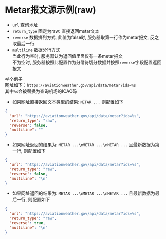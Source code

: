 # Metar报文源示例(raw)

* `url` 查询地址
* `return_type` 固定为raw: 直接返回metar文本
* `reverse` 数据排列方式, 此值为false时, 服务器取第一行作为metar报文, 反之取最后一行
* `multiline` 数据分行方式  
  当此行为空时, 服务器认为返回值里面仅有一条metar报文  
  不为空时, 服务器按照此配置作为分隔符切分数据并按照`reverse`字段配置返回报文

举个例子  
网址如下：`https://aviationweather.gov/api/data/metar?ids=%s`  
其中`%s`会被替换为查询机场的ICAO码

* 如果网址直接返回文本类型的结果: `METAR ...` 则配置如下

```json
{
  "url": "https://aviationweather.gov/api/data/metar?ids=%s",
  "return_type": "raw",
  "reverse": false,
  "multiline": ""
}
```

* 如果网址返回的结果为: `METAR ...\nMETAR ...\nMETAR ...` 且最新数据为第一行, 则配置如下

```json
{
  "url": "https://aviationweather.gov/api/data/metar?ids=%s",
  "return_type": "raw",
  "reverse": false,
  "multiline": "\n"
}
```

* 如果网址返回的结果为: `METAR ...\nMETAR ...\nMETAR ...` 且最新数据为最后一行, 则配置如下

```json
{
  "url": "https://aviationweather.gov/api/data/metar?ids=%s",
  "return_type": "raw",
  "reverse": true,
  "multiline": "\n"
}
```